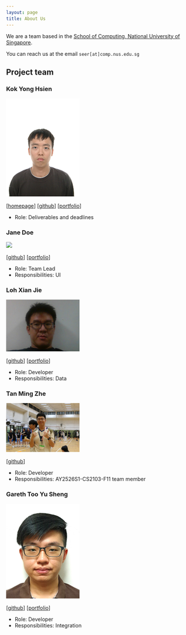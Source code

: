 ```yaml
---
layout: page
title: About Us
---
```


We are a team based in the [School of Computing, National University of Singapore](https://www.comp.nus.edu.sg).

You can reach us at the email `seer[at]comp.nus.edu.sg`

## Project team

### Kok Yong Hsien

<img src="images/yhkok.png" width="200px">

[[homepage](http://www.comp.nus.edu.sg/~damithch)]
[[github](https://github.com/YHKok)]
[[portfolio](team/johndoe.md)]

* Role: Deliverables and deadlines

### Jane Doe

<img src="images/johndoe.png" width="200px">

[[github](http://github.com/johndoe)]
[[portfolio](team/johndoe.md)]

* Role: Team Lead
* Responsibilities: UI

### Loh Xian Jie

<img src="images/lohxianjie.png" width="200px">

[[github](https://github.com/XJie97)]
[[portfolio](team/lohxianjie.md)]

* Role: Developer
* Responsibilities: Data

### Tan Ming Zhe

<img src="images/tgonet.png" width="200px">

[[github](http://github.com/tgonet)]

* Role: Developer
* Responsibilities: AY2526S1-CS2103-F11 team member

### Gareth Too Yu Sheng

<img src="images/gareth2yusheng.png" width="200px">

[[github](https://github.com/Gareth2YuSheng)]
[[portfolio](team/johndoe.md)]

* Role: Developer
* Responsibilities: Integration
